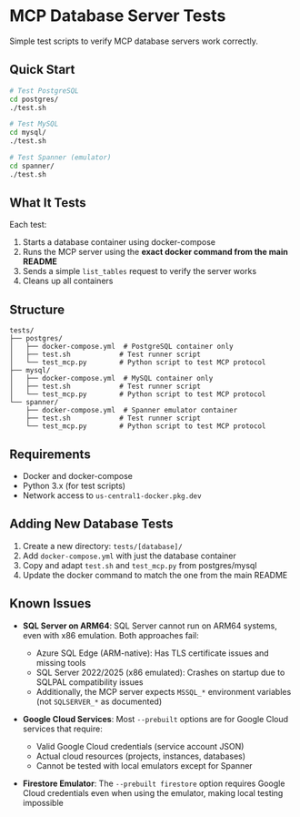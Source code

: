 # MCP Database Server Tests

Simple test scripts to verify MCP database servers work correctly.

## Quick Start

```bash
# Test PostgreSQL
cd postgres/
./test.sh

# Test MySQL
cd mysql/
./test.sh

# Test Spanner (emulator)
cd spanner/
./test.sh
```

## What It Tests

Each test:
1. Starts a database container using docker-compose
2. Runs the MCP server using the **exact docker command from the main README**
3. Sends a simple `list_tables` request to verify the server works
4. Cleans up all containers

## Structure

```
tests/
├── postgres/
│   ├── docker-compose.yml  # PostgreSQL container only
│   ├── test.sh            # Test runner script
│   └── test_mcp.py        # Python script to test MCP protocol
├── mysql/
│   ├── docker-compose.yml  # MySQL container only
│   ├── test.sh            # Test runner script
│   └── test_mcp.py        # Python script to test MCP protocol
└── spanner/
    ├── docker-compose.yml  # Spanner emulator container
    ├── test.sh            # Test runner script
    └── test_mcp.py        # Python script to test MCP protocol
```

## Requirements

- Docker and docker-compose
- Python 3.x (for test scripts)
- Network access to `us-central1-docker.pkg.dev`

## Adding New Database Tests

1. Create a new directory: `tests/[database]/`
2. Add `docker-compose.yml` with just the database container
3. Copy and adapt `test.sh` and `test_mcp.py` from postgres/mysql
4. Update the docker command to match the one from the main README

## Known Issues

- **SQL Server on ARM64**: SQL Server cannot run on ARM64 systems, even with x86 emulation. Both approaches fail:
  - Azure SQL Edge (ARM-native): Has TLS certificate issues and missing tools
  - SQL Server 2022/2025 (x86 emulated): Crashes on startup due to SQLPAL compatibility issues
  - Additionally, the MCP server expects `MSSQL_*` environment variables (not `SQLSERVER_*` as documented)

- **Google Cloud Services**: Most `--prebuilt` options are for Google Cloud services that require:
  - Valid Google Cloud credentials (service account JSON)
  - Actual cloud resources (projects, instances, databases)
  - Cannot be tested with local emulators except for Spanner
  
- **Firestore Emulator**: The `--prebuilt firestore` option requires Google Cloud credentials even when using the emulator, making local testing impossible